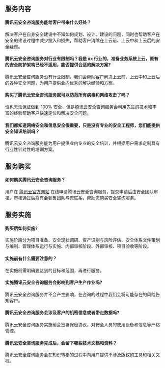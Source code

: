 ## 服务内容
#### 腾讯云安全咨询服务能给客户带来什么好处？
解决客户在自身安全建设中不知如何规划、设计、建设的问题，同时也帮助客户在安全的建设过程中减少投入和损失，帮助客户消除在上云前、上云中和上云后的安全疑虑。

#### 腾讯云安全咨询服务对行业有限制吗？我是 xx 行业的，准备业务系统上云，原有的安全防护架构已经不适用，能否提供合适的解决方案?
腾讯云安全咨询服务没有行业限制，我们会帮助客户解决上云前、上云中和上云后的各种安全问题，为用户提供业内优秀的解决经验和方案。

#### 购买了腾讯云安全咨询服务就可以防范所有病毒和网络攻击了吗？
谁也无法保证做到 100% 安全，但是腾讯云安全咨询服务会利用先进的技术和丰富的经验帮助客户快速定位和解决安全问题。

#### 我们都知道网络安全和信息安全很重要，只是没有专业的安全工程师，您们能提供安全知识培训吗？
腾讯云安全咨询服务能为用户提供业内专业的安全培训，并根据用户需求定制具有行业性针对性的培训方案。

## 服务购买
#### 如何购买腾讯云安全咨询服务？
用户在 [腾讯云官方网站](https://cloud.tencent.com/) 在线申请腾讯云安全咨询服务，提交申请后由安全团队审核，审核通过后将有会销售团队与您联系，帮助您购买安全咨询服务。

## 服务实施
#### 购买后如何实施?
实施阶段分为项目准备、安全现状调研、资产识别与风险评估、安全体系文件策划与编制、管理体系运行与实施、内部审核阶段、外部审核、项目验收等阶段。

#### 实施前有什么需要注意的？   
在实施前需明确要达到的目标和范围，再进行服务。

#### 实施腾讯云安全咨询服务会影响到客户生产作业吗?
腾讯云安全咨询服务并不会产生影响，在咨询的过程中我们会将可能存在的风险告知客户。

#### 腾讯云安全咨询服务会涉及客户的机密信息或者带走数据吗?
腾讯云安全咨询服务实施前会签署保密协议，对安全人员的使用设备和信息等严格管控。

#### 腾讯云安全咨询服务完成后，会留下哪些技术文档和资料？
腾讯云安全咨询服务会在知识转移的过程中向用户提供不涉及版权的工具和相关文档。
